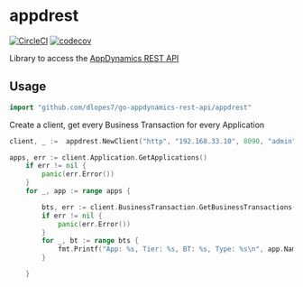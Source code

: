 # appdrest #
  
[![CircleCI](https://circleci.com/gh/dlopes7/go-appdynamics-rest-api.svg?style=svg)](https://circleci.com/gh/dlopes7/go-appdynamics-rest-api)  [![codecov](https://codecov.io/gh/dlopes7/go-appdynamics-rest-api/branch/master/graph/badge.svg)](https://codecov.io/gh/dlopes7/go-appdynamics-rest-api)

  
Library to access the [AppDynamics REST API](https://docs.appdynamics.com/display/PRO43/AppDynamics+APIs)  

## Usage ##
```go
import "github.com/dlopes7/go-appdynamics-rest-api/appdrest"
```

Create a client, get every Business Transaction for every Application

```go
client, _ :=  appdrest.NewClient("http", "192.168.33.10", 8090, "admin", "password", "customer1")

apps, err := client.Application.GetApplications()
	if err != nil {
		panic(err.Error())
	}
	for _, app := range apps {

		bts, err := client.BusinessTransaction.GetBusinessTransactions(app.ID)
		if err != nil {
			panic(err.Error())
		}
		for _, bt := range bts {
			fmt.Printf("App: %s, Tier: %s, BT: %s, Type: %s\n", app.Name, bt.TierName, bt.Name, bt.EntryPointType)
		}

	}
```



